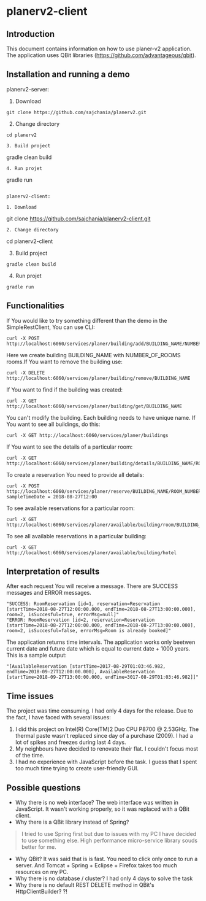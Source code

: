 # planerv2-client

## Introduction

This document contains information on how to use planer-v2 application. The application uses QBit libraries (https://github.com/advantageous/qbit).

## Installation and running a demo 
planerv2-server:

1. Download 
```
git clone https://github.com/sajchania/planerv2.git
```
2. Change directory
```
cd planerv2 

3. Build project
```
gradle clean build
```
4. Run projet
```
gradle run
```
 
planerv2-client:

1. Download 
```
git clone https://github.com/sajchania/planerv2-client.git
```
2. Change directory
```
cd planerv2-client 

3. Build project
```
gradle clean build
```
4. Run projet
```
gradle run
```


## Functionalities
If You would like to try something different than the demo in the SimpleRestClient, You can use CLI:
```
curl -X POST http://localhost:6060/services/planer/building/add/BUILDING_NAME/NUMBER_OF_ROOMS
```
Here we create building BUILDING_NAME with NUMBER_OF_ROOMS rooms.If You want to remove the building use:
```
curl -X DELETE http://localhost:6060/services/planer/building/remove/BUILDING_NAME
```
If You want to find if the building was created:
```
curl -X GET http://localhost:6060/services/planer/building/get/BUILDING_NAME
```
You can't modify the building. Each building needs to have unique name. If You want to see all buildings, do this:
```
curl -X GET http://localhost:6060/services/planer/buildings
```
If You want to see the details of a particular room:
```
curl -X GET http://localhost:6060/services/planer/building/details/BUILDING_NAME/ROOM_NUMBER
```
To create a reservation You need to provide all details:
```
curl -X POST http://localhost:6060/services/planer/reserve/BUILDING_NAME/ROOM_NUMBER/START_TIME/END_TIME
sampleTimeDate = 2018-08-27T12:00
```
To see available reservations for a particular room:
```
curl -X GET http://localhost:6060/services/planer/available/building/room/BUILDING_NAME/ROOM_NUMBER
```
To see all available reservations in a particular building:
```
curl -X GET http://localhost:6060/services/planer/available/building/hotel
```
## Interpretation of results
After each request You will receive a message. There are SUCCESS messages and ERROR messages.
```
"SUCCESS: RoomReservation [id=1, reservation=Reservation [startTime=2018-08-27T12:00:00.000, endTime=2018-08-27T13:00:00.000], room=2, isSuccesful=true, errorMsg=null]"
"ERROR: RoomReservation [id=2, reservation=Reservation [startTime=2018-08-27T12:00:00.000, endTime=2018-08-27T13:00:00.000], room=2, isSuccesful=false, errorMsg=Room is already booked]"
```
The application returns time intervals. The application works only beetwen current date and future date which is equal to current date + 1000 years. This is a sample output:
```
"[AvailableReservation [startTime=2017-08-29T01:03:46.982, endTime=2018-09-27T12:00:00.000], AvailableReservation [startTime=2018-09-27T13:00:00.000, endTime=3017-08-29T01:03:46.982]]"
```

## Time issues
The project was time consuming. I had only 4 days for the release. Due to the fact, I have faced with several issues:
1. I did this project on Intel(R) Core(TM)2 Duo CPU     P8700  @ 2.53GHz. The thermal paste wasn't replaced since day of a purchase (2009). I had a lot of spikes and freezes during last 4 days.
2. My neighbours have decided to renovate their flat. I couldn't focus most of the time.
3. I had no experience with JavaScript before the task. I guess that I spent too much time trying to create user-friendly GUI.

## Possible questions
- Why there is no web interface?
  The web interface was written in JavaScript. It wasn't working properly, so it was replaced with a QBit client. 
- Why there is a QBit library instead of Spring?
> I tried to use Spring first but due to issues with my PC I have decided to use something else. High performance micro-service library souds better for me. 
- Why QBit?
 It was said that is is fast. You need to click only once to run a server. And Tomcat + Spring + Eclipse + Firefox takes too much resources on my PC.
- Why there is no database / cluster?
  I had only 4 days to solve the task
- Why there is no default REST DELETE method in QBit's HttpClientBuilder?
 ?! 













